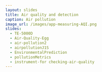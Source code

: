 ```yaml
---
layout: slides
title: Air quality and detection 
caption: Air pollution
image_url: /images/app-measuring-AQI.png
slides:
  - TE-5000D
  - Air-Quality-Egg 
  - air-pollution2 
  - airpollutionJ1S
  - EnvironmentalPrediction
  - pollutionMetrics
  - instrument-for checking-air-quality
---
```

